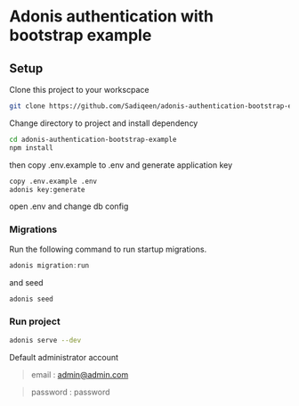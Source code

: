 # Adonis authentication with bootstrap example

## Setup

Clone this project to your workscpace

```bash
git clone https://github.com/Sadiqeen/adonis-authentication-bootstrap-example.git
```
Change directory to project and install dependency

```bash
cd adonis-authentication-bootstrap-example
npm install
```

then copy .env.example to .env and generate application key

```bash
copy .env.example .env
adonis key:generate
```

open .env and change db config

### Migrations

Run the following command to run startup migrations.

```js
adonis migration:run
```

and seed

```js
adonis seed
```

### Run project

```bash
adonis serve --dev
```

Default administrator account

> email : admin@admin.com

> password : password
